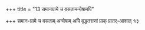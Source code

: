 +++
title = "13 समानग्रामे च वसतामन्येषामपि"

+++
समान-ग्रामे च वसताम् अन्येषाम् अपि वृद्धतराणां प्राक् प्रातर्-आशात् १३